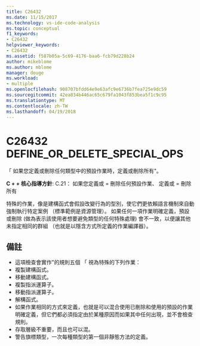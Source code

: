 ```yaml
---
title: C26432
ms.date: 11/15/2017
ms.technology: vs-ide-code-analysis
ms.topic: conceptual
f1_keywords:
- C26432
helpviewer_keywords:
- C26432
ms.assetid: f587b05a-5c69-4176-baa6-fcb79d228b24
author: mikeblome
ms.author: mblome
manager: douge
ms.workload:
- multiple
ms.openlocfilehash: 908707bfdd64e9e63afc9e6736b7fea725e9dc59
ms.sourcegitcommit: 42ea834b446ac65c679fa1043f853bea5f1c9c95
ms.translationtype: MT
ms.contentlocale: zh-TW
ms.lasthandoff: 04/19/2018
---
```

# <a name="c26432-defineordeletespecialops"></a>C26432 DEFINE_OR_DELETE_SPECIAL_OPS
「 如果您定義或刪除任何類型中的預設作業時，定義或刪除所有"。

**C + + 核心指導方針**: C.21： 如果您定義或 = 刪除任何預設作業、 定義或 = 刪除所有

特殊的作業，像是建構函式會假設改變行為的型別，使它們更依賴語言機制來自動強制執行特定案例 （標準範例是資源管理）。 如果任何一項作業明確定義，預設或刪除 (做為表示該使用者想要避免類型的任何特殊處理) 會不一致，以便讓其他未指定相同的群組 （也就是以隱含方式所定義的作業編譯器）。

## <a name="remarks"></a>備註
 -  這項檢查會實作"的規則五個 「 視為特殊的下列作業：
-  複製建構函式。
-  移動建構函式。
-  複製指派運算子。
-  移動指派運算子。
-  解構函式。
-  如果作業相同的方式來定義，也就是可以混合使用已刪除和使用的預設的作業明確定義，但它們都必須指定由於某種原因而如果其中任何出現，並不會檢查規則。
-  存取層級不重要，而且也可以混。
-  警告旗標類型，一次每種類型的第一個非靜態方法的定義。
